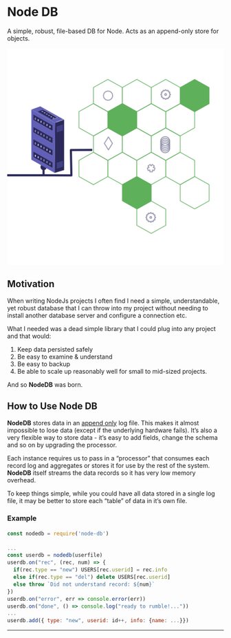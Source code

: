 # Node DB

A simple, robust, file-based DB for Node. Acts as an append-only store for objects.

![icon](./node-db.png)

## Motivation

When writing NodeJs projects I often find I need a simple, understandable, yet robust database that I can throw into my project without needing to install another database server and configure a connection etc.

What I needed was a dead simple library that I could plug into any project and that would:

1. Keep data persisted safely
2. Be easy to examine & understand
3. Be easy to backup
4. Be able to scale up reasonably well for small to mid-sized projects.

And so **NodeDB** was born.

## How to Use Node DB

**NodeDB** stores data in an [append only](https://en.wikipedia.org/wiki/Append-only) log file. This makes it almost impossible to lose data (except if the underlying hardware fails). It’s also a very flexible way to store data - it’s easy to add fields, change the schema and so on by upgrading the processor.

Each instance requires us to pass in a “processor” that consumes each record log and aggregates or stores it for use by the rest of the system. **NodeDB** itself streams the data records so it has very low memory overhead.

To keep things simple, while you could have all data stored in a single log file, it may be better to store each “table” of data in it’s own file.

### Example

```javascript
const nodedb = require('node-db')

...
const userdb = nodedb(userfile)
userdb.on("rec", (rec, num) => {
  if(rec.type == "new") USERS[rec.userid] = rec.info
  else if(rec.type == "del") delete USERS[rec.userid]
  else throw `Did not understand record: ${num}`
})
userdb.on("error", err => console.error(err))
userdb.on("done", () => console.log("ready to rumble!..."))
...
userdb.add({ type: "new", userid: id++, info: {name: ...}})
```

------

